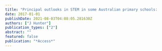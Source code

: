 ```yaml
---
title: "Principal outlooks in STEM in some Australian primary schools: Views, concerns and possible solutions"
date: 2017-01-01
publishDate: 2021-08-03T04:08:05.281630Z
authors: ["J Hunter"]
publication_types: ["2"]
abstract: ""
featured: false
publication: "*Access*"
---
```



